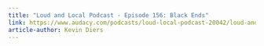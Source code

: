 ```yaml
---
title: "Loud and Local Podcast - Episode 156: Black Ends"
link: https://www.audacy.com/podcasts/loud-local-podcast-20042/loud-and-local-podcast-episode-156-black-ends-1542903364
article-author: Kevin Diers
---
```

